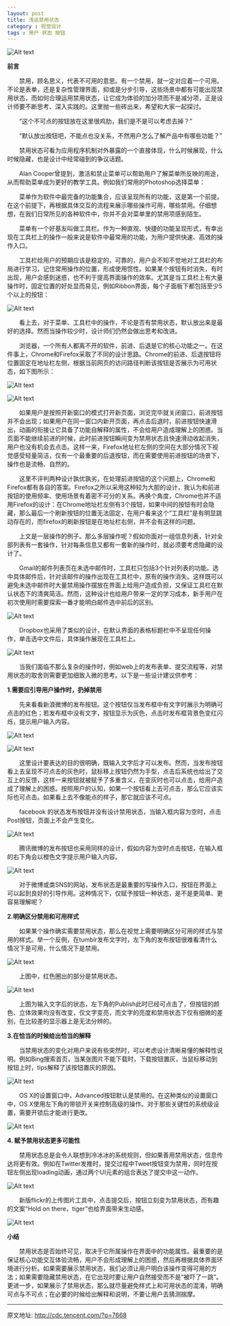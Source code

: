```yaml
---
layout: post
title: 浅谈禁用状态
category : 视觉设计
tags : 用户 状态 按钮
---
```



![Alt text](/blog-assets/2013-10-04/banner.jpg)


**前言**


 　　禁用，顾名思义，代表不可用的意思。有一个禁用，就一定对应着一个可用。不论是表单，还是复杂性管理界面，抑或是分步引导，这些场景中都有可能出现禁用状态，而如何合理运用禁用状态，让它成为体验的加分项而不是减分项，正是设计师要不断思考、深入实践的。这里抛一些砖出来，希望和大家一起探讨。
 
　　“这个不可点的按钮放在这里很鸡肋，我们是不是可以考虑去掉？”

　　“默认放出按钮吧，不能点也没关系，不然用户怎么了解产品中有哪些功能？”

　　禁用状态可看为应用程序机制对外暴露的一个直接体现，什么时候展现，什么时候隐藏，也是设计中经常碰到的争议话题。

　　Alan Cooper曾提到，激活和禁止菜单可以帮助用户了解菜单所反映的用途，从而帮助菜单成为更好的教学工具。例如我们常用的Photoshop选择菜单：

 
　　菜单作为软件中最完备的功能集合，应该呈现所有的功能，这是第一个前提。在这个前提下，再根据具体交互的流程来展示哪些操作可用，哪些禁用。仔细想想，在我们日常所见的各种软件中，你并不会对菜单里的禁用项感到陌生。


　　菜单有一个好基友叫做工具栏。作为一种直观、快捷的功能呈现形式，有幸出现在工具栏上的操作一般来说是软件中最常用的功能，为用户提供快速、高效的操作入口。


　　工具栏给用户的预期应该是稳定的，可靠的，用户会不知不觉地对工具栏的布局进行学习，记住常用操作的位置，形成使用惯性。如果某个按钮有时消失，有时出现，用户会感到迷惑，也不利于提高界面操作的效率。尤其是当工具栏上有大量操作时，固定位置的好处显而易见，例如Ribbon界面，每个子面板下都包括至少5个以上的按钮：

![Alt text](/blog-assets/2013-10-04/2.png)

　　看上去，对于菜单、工具栏中的操作，不论是否有禁用状态，默认放出来是最好的选择。然而当操作较少时，设计师们仍然会做出思考和改进。
    
　　浏览器，一个所有人都离不开的软件，前进、后退是它的核心功能之一。在这件事上，Chrome和Firefox采取了不同的设计思路。Chrome的前进、后退按钮将位置固定在地址栏左侧，根据当前网页的访问路径判断该按钮是否展示为可用状态，如下图所示：


![Alt text](/blog-assets/2013-10-04/3.png)


![Alt text](/blog-assets/2013-10-04/4.png)


　　如果用户是按照开新窗口的模式打开新页面，浏览完毕就关闭窗口，前进按钮并不会出现；如果用户在同一窗口内新开页面，再点击后退时，前进按钮快速滑出，动画的衔接让它具备了功能自解释的属性，不会给用户造成理解上的困惑。当页面不能继续前进的时候，此时前进按钮瞬间变为禁用状态且快速滑动收起消失，用户也没有机会去点击。这样一来，Firefox地址栏左侧的空间在大部分情况下视觉感受轻量简洁，仅有一个最重要的后退按钮，而在需要使用前进按钮的场景下，操作也是流畅、自然的。
    
　　这里不评判两种设计孰优孰劣，在处理前进按钮的这个问题上，Chrome和Firefox都有各自的答案。Firefox之所以采用这种较为大胆的设计，我认为和前进按钮的使用频率、使用场景有着密不可分的关系。再换个角度，Chrome也并不适用Firefox的设计：在Chrome地址栏左侧有3个按钮，如果中间的按钮有时会隐藏，那么最后一个刷新按钮的位置无法固定，在用户看来这个“工具栏”是有明显跳动存在的，而firefox的刷新按钮是在地址栏右侧，并不会有这样的问题。

 　　上文是一层操作的例子。那么多层操作呢？假如你面对一组信息列表，针对全部列表有一套操作，针对每条信息又都有一套新的操作时，就必须要考虑隐藏的设计了。
 
　　Gmail的邮件列表页在未选中邮件时，工具栏只包括3个针对列表的功能。选中具体邮件后，针对该邮件的操作出现在工具栏中，原有的操作消失。这样既可以避免未选中邮件时大量禁用操作摆放在界面上给用户造成负担，又保证工具栏在默认状态下的清爽简洁。然而，这种设计也给用户带来一定的学习成本，新手用户在初次使用时需要探索一番才能明白邮件选中前后的区别。

![Alt text](/blog-assets/2013-10-04/5.png)


　　Dropbox也采用了类似的设计，在默认界面的表格标题栏中不呈现任何操作，单击选中文件后，具体操作展现在工具栏上。

![Alt text](/blog-assets/2013-10-04/6.png)

　　当我们面临不那么复杂的操作时，例如web上的发布表单、提交流程等，对禁用状态的取舍则需要更加细致入微的思考。以下是一些设计建议供参考：

**1.需要应引导用户操作时，扔掉禁用**

　　先来看看新浪微博的发布按钮。这个按钮仅当发布框中有文字时展示为明确可点击的红色；若发布框中没有文字，按钮显示为灰色，点击时发布框背景色变红闪烁，提示用户输入内容。

![Alt text](/blog-assets/2013-10-04/8.png)

![Alt text](/blog-assets/2013-10-04/9.png)

　　这里设计要表达的目的很明确，既输入文字后才可以发布。然而，当发布按钮看上去呈现不可点击的灰色时，鼠标移上按钮仍然为手型，点击后系统也给出了交互上的反馈，这样一来按钮就被赋予了多重含义，在变灰时也可以点击，给用户造成了理解上的困惑。按照用户的认知，如果一个按钮看上去可点击，那么它应该实际也可点击。如果看上去不像能点的样子，那它就应该不可点。

　　facebook 的状态发布按钮并没有设计禁用状态，当输入框内容为空时，点击Post按钮，页面上不会产生变化。


![Alt text](/blog-assets/2013-10-04/10.png)


　　腾讯微博的发布按钮也采用同样的设计，假如内容为空时点击按钮，在输入框的右下角会以橙色文字提示用户输入内容。

![Alt text](/blog-assets/2013-10-04/11.png)

　　对于微博或类SNS的网站，发布状态是最重要的写操作入口，按钮在界面上可以起到良好的引导作用。这种情况下，仅赋予按钮一种状态，是不是更简单、更容易理解呢？

**2.明确区分禁用和可用样式**


　　如果某个操作确实需要禁用状态，那么在视觉上需要明确区分可用的样式与禁用的样式。举一个反例，在tumblr发布文字时，左下角的发布按钮很难看清什么情况下是可用，什么情况下是禁用。

![Alt text](/blog-assets/2013-10-04/12.png)


　　上图中，红色圈出的部分是禁用状态。


![Alt text](/blog-assets/2013-10-04/13.png)

　　上图为输入文字后的状态，左下角的Publish此时已经可点击了，但按钮的颜色、立体效果均没有改变，仅文字变亮，而文字的亮度和禁用状态下仅有细微的差别，在比较差的显示器上是无法分辨的。

**3.在恰当的时候给出恰当的解释**


　　当禁用状态的变化对用户来说有些突然时，可以考虑设计清晰易懂的解释性说明。例如Bing搜索首页，当某张图片不能下载时，下载按钮置灰，当鼠标移动到按钮上时，tips解释了该按钮置灰的原因。

![Alt text](/blog-assets/2013-10-04/14.png)

　　OS X的设置窗口中，Advanced按钮默认是禁用的。在这种类似的设置窗口中，OS X使用左下角的带锁开关来控制高级的操作。对于那些关键性的系统级设置，需要开锁后才能进行更改。

![Alt text](/blog-assets/2013-10-04/15.png)

 **4. 赋予禁用状态更多可能性**
 
 
　　禁用状态总是会令人联想到冷冰冰的系统规则，但如果善用禁用状态，信息传达将更有效。例如在Twitter发推时，提交过程中Tweet按钮变为禁用，同时在按钮左侧出现loading动画，通过两个UI元素的组合表达了提交中这一动作。

![Alt text](/blog-assets/2013-10-04/16.png)

　　新版flickr的上传图片工具中，点击提交后，按钮立刻变为禁用状态，而有趣的文案“Hold on there，tiger”也给界面带来生动感。

![Alt text](/blog-assets/2013-10-04/17.png)


**小结**


　　禁用状态是否始终可见，取决于它所属操作在界面中的功能属性。最重要的是保证核心功能交互体验流畅，用户不会形成理解上的困惑，然后再根据具体界面环境进行分析。如果需要展示禁用状态，我们必须让用户明白该操作变得可用的方法；如果需要隐藏禁用状态，在它出现时要让用户自然接受而不是“被吓了一跳”。更进一步，如果展示了禁用状态，那么就尽量避免样式上和可用状态的混淆，明确可点与不可点；在必要的时候给出解释和说明，不要让用户去猜测揣摩。

****
原文地址:  <http://cdc.tencent.com/?p=7668>